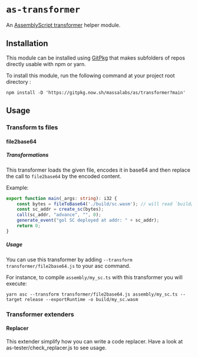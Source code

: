 # `as-transformer`

An [AssemblyScript transformer](https://www.assemblyscript.org/compiler.html#transforms) helper module.

## Installation

This module can be installed using [GitPkg](https://gitpkg.vercel.app/) that makes subfolders of repos directly usable with npm or yarn.

To install this module, run the following command at your project root directory :

```shell
npm install -D 'https://gitpkg.now.sh/massalabs/as/transformer?main'
```

## Usage

### Transform ts files

#### file2base64

##### Transformations

This transformer loads the given file, encodes it in base64 and then replace the call to `file2base64` by the encoded content.

Example:
```typescript
export function main(_args: string): i32 {
    const bytes = fileToBase64('./build/sc.wasm'); // will read `build/sc.wasm`, will encode it in base64 and then put the result in a string used to initialize `bytes`.
    const sc_addr = create_sc(bytes);
    call(sc_addr, "advance", "", 0);
    generate_event("gol SC deployed at addr: " + sc_addr);
    return 0;
}
```

##### Usage

You can use this transformer by adding `--transform transformer/file2base64.js` to your asc command.

For instance, to compile `assembly/my_sc.ts` with this transformer you will execute:

```shell
yarn asc --transform transformer/file2base64.js assembly/my_sc.ts --target release --exportRuntime -o build/my_sc.wasm
```

### Transformer extenders

#### Replacer

This extender simplify how you can write a code replacer. Have a look at as-tester/check_replacer.js to see usage.